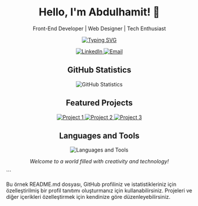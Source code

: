 <!-- Başlık -->
<h1 align="center">Hello, I'm Abdulhamit! 👋</h1>

<!-- Tagline veya açıklama -->
<p align="center">Front-End Developer | Web Designer | Tech Enthusiast</p>

<!-- Dinamik metin efekti -->
<p align="center">
  <a href="https://git.io/typing-svg">
    <img src="https://readme-typing-svg.demolab.com?font=Rubik+80s+Fade&size=40&duration=4000&pause=500&center=true&vCenter=true&width=435&lines=I'm%20Abdulhamit;I%20build%20web%20experiences;With%20passion%20and%20creativity;Let's%20create%20together" alt="Typing SVG" />
  </a>
</p>

<!-- Sosyal medya bağlantıları -->
<p align="center">
  <a href="https://www.linkedin.com/in/a-hamit-bozkurt-a35005203/" target="_blank" rel="noopener noreferrer">
    <img src="https://img.shields.io/badge/-LinkedIn-0077B5?style=for-the-badge&logo=linkedin&logoColor=white" alt="LinkedIn">
  </a>
  <a href="mailto:abdulhamit@example.com" target="_blank">
    <img src="https://img.shields.io/badge/-Email-D14836?style=for-the-badge&logo=gmail&logoColor=white" alt="Email">
  </a>
</p>

<!-- GitHub istatistikleri -->
<h2 align="center">GitHub Statistics</h2>
<p align="center">
  <img align="center" src="https://github-readme-stats.vercel.app/api?username=hamit2747&show_icons=true&theme=highcontrast" alt="GitHub Statistics" />
</p>

<!-- Projeler -->
<h2 align="center">Featured Projects</h2>
<p align="center">
  <a href="https://github.com/hamit2747/project1" target="_blank">
    <img src="https://user-images.githubusercontent.com/12345678/project1.gif" alt="Project 1">
  </a>
  <a href="https://github.com/hamit2747/project2" target="_blank">
    <img src="https://user-images.githubusercontent.com/12345678/project2.gif" alt="Project 2">
  </a>
  <a href="https://github.com/hamit2747/project3" target="_blank">
    <img src="https://user-images.githubusercontent.com/12345678/project3.gif" alt="Project 3">
  </a>
</p>

<!-- Dil ve araç ikonları -->
<h2 align="center">Languages and Tools</h2>
<p align="center">
  <img src="https://skillicons.dev/icons?i=html5,css3,javascript,bootstrap,react&perline=5" alt="Languages and Tools" />
</p>

<!-- Son sözler -->
<p align="center">
  <em>Welcome to a world filled with creativity and technology!</em>
</p>
```

Bu örnek README.md dosyası, GitHub profiliniz ve istatistikleriniz için özelleştirilmiş bir profil tanıtımı oluşturmanız için kullanabilirsiniz. Projeleri ve diğer içerikleri özelleştirmek için kendinize göre düzenleyebilirsiniz.
